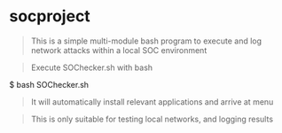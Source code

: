 # socproject
> This is a simple multi-module bash program to execute and log network attacks within a local SOC environment

> Execute SOChecker.sh with bash

$ bash SOChecker.sh

> It will automatically install relevant applications and arrive at menu

> This is only suitable for testing local networks, and logging results
